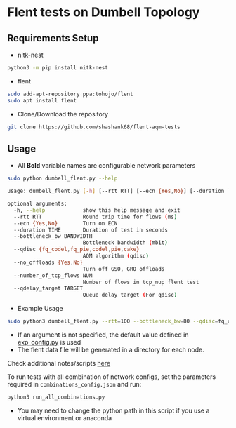 # Flent tests on Dumbell Topology

## Requirements Setup

* nitk-nest

```bash
python3 -m pip install nitk-nest
```

* flent

```bash
sudo add-apt-repository ppa:tohojo/flent
sudo apt install flent
```

* Clone/Download the repository

```bash
git clone https://github.com/shashank68/flent-aqm-tests
```


## Usage

- All **Bold** variable names are configurable network parameters

```bash
sudo python dumbell_flent.py --help

usage: dumbell_flent.py [-h] [--rtt RTT] [--ecn {Yes,No}] [--duration TIME] [--bottleneck_bw BANDWIDTH] [--qdisc {fq_codel,fq_pie,codel,pie,cake}] [--no_offloads {Yes,No}] [--number_of_tcp_flows NUM] [--qdelay_target TARGET]

optional arguments:
  -h, --help            show this help message and exit
  --rtt RTT             Round trip time for flows (ms)
  --ecn {Yes,No}        Turn on ECN
  --duration TIME       Duration of test in seconds
  --bottleneck_bw BANDWIDTH
                        Bottleneck bandwidth (mbit)
  --qdisc {fq_codel,fq_pie,codel,pie,cake}
                        AQM algorithm (qdisc)
  --no_offloads {Yes,No}
                        Turn off GSO, GRO offloads
  --number_of_tcp_flows NUM
                        Number of flows in tcp_nup flent test
  --qdelay_target TARGET
                        Queue delay target (For qdisc)
```


- Example Usage 
```bash
sudo python3 dumbell_flent.py --rtt=100 --bottleneck_bw=80 --qdisc=fq_codel --ecn=No --no_offloads=Yes
```
- If an argument is not specified, the default value defined in [exp_config.py](./exp_config.py) is used
- The flent data file will be generated in a directory for each node.


Check additional notes/scripts [here](./misc_patch_scripts/)


To run tests with all combination of network configs, set the parameters required in `combinations_config.json` and run:
```bash
python3 run_all_combinations.py
```
- You may need to change the python path in this script if you use a virtual environment or anaconda

